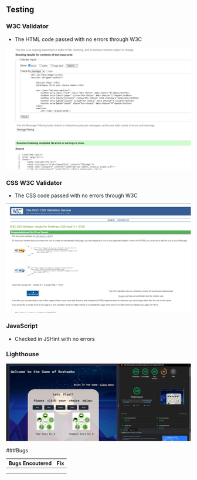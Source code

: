 ## Testing

### W3C Validator
* The HTML code passed  with no errors through W3C

![htmlw3c validator](/assets/images/readme-images/HTMLW3C.png)

### CSS W3C Validator
* The CSS code passed with no errors through W3C

![cssw3c validator](/assets/images/readme-images/CSSW3C.png)

### JavaScript 
* Checked in JSHint with no errors

### Lighthouse

![lighthouse](/assets/images/readme-images/lighthouse.png)

###Bugs


| Bugs Encoutered | Fix |
| --- | --- |
|   |  |
|   |  |
|   |  |